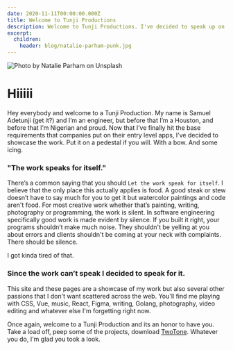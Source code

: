 ```yaml
---
date: 2020-11-11T00:00:00.000Z
title: Welcome to Tunji Productions
description: Welcome to Tunji Productions. I've decided to speak up on the work done here.
excerpt:
  children:
    header: blog/natalie-parham-punk.jpg
---
```


![Photo by Natalie Parham on Unsplash](/blog/natalie-parham-punk.jpg)

# Hiiiii

Hey everybody and welcome to a Tunji Production. My name is Samuel Adetunji (get it?) and I’m an engineer, but before that I’m a Houston, and before that I’m Nigerian and proud. Now that I’ve finally hit the base requirements that companies put on their entry level apps, I’ve decided to showcase the work. Put it on a pedestal if you will. With a bow. And some icing.

### "The work speaks for itself."

There’s a common saying that you should `Let the work speak for itself`. I believe that the only place this actually applies is food. A good steak or stew doesn’t have to say much for you to get it but watercolor paintings and code aren't food. For most creative work whether that’s painting, writing, photography or programming, the work is silent. In software engineering specifically good work is made evident by silence. If you built it right, your programs shouldn’t make much noise. They shouldn't be yelling at you about errors and clients shouldn't be coming at your neck with complaints. There should be silence.

I got kinda tired of that.

### Since the work can’t speak I decided to speak for it.

This site and these pages are a showcase of my work but also several other passions that I don't want scattered across the web. You'll find me playing with CSS, Vue, music, React, Figma, writing, Golang, photography, video editing and whatever else I'm forgetting right now.

Once again, welcome to a Tunji Production and its an honor to have you. Take a load off, peep some of the projects, download [TwoTone](). Whatever you do, I'm glad you took a look.
